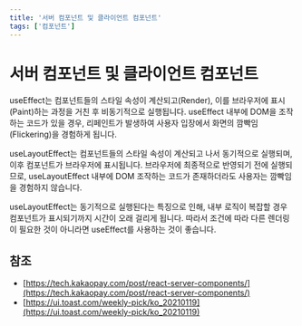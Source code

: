 ```yaml
---
title: '서버 컴포넌트 및 클라이언트 컴포넌트'
tags: ['컴포넌트']
---
```


# 서버 컴포넌트 및 클라이언트 컴포넌트

useEffect는 컴포넌트들의 스타일 속성이 계산되고(Render), 이를 브라우저에 표시(Paint)하는 과정을 거친 후 비동기적으로 실행됩니다. useEffect 내부에 DOM을 조작하는 코드가 있을 경우, 리페인트가 발생하여 사용자 입장에서 화면의 깜빡임(Flickering)을 경험하게 됩니다.

useLayoutEffect는 컴포넌트들의 스타일 속성이 계산되고 나서 동기적으로 실행되며, 이후 컴포넌트가 브라우저에 표시됩니다. 브라우저에 최종적으로 반영되기 전에 실행되므로, useLayoutEffect 내부에 DOM 조작하는 코드가 존재하더라도 사용자는 깜빡임을 경험하지 않습니다.

useLayoutEffect는 동기적으로 실행된다는 특징으로 인해, 내부 로직이 복잡할 경우 컴포넌트가 표시되기까지 시간이 오래 걸리게 됩니다. 따라서 조건에 따라 다른 렌더링이 필요한 것이 아니라면 useEffect를 사용하는 것이 좋습니다.

## 참조

* [https://tech.kakaopay.com/post/react-server-components/](https://tech.kakaopay.com/post/react-server-components/)
* [https://ui.toast.com/weekly-pick/ko_20210119](https://ui.toast.com/weekly-pick/ko_20210119)
